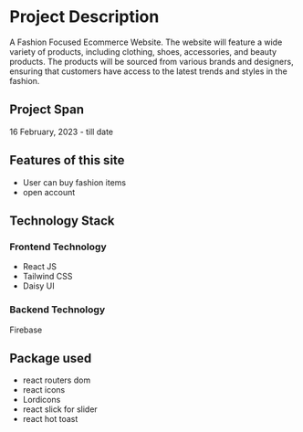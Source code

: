 # Project Description
A Fashion Focused Ecommerce Website. The website will feature a wide variety of products, including clothing, shoes, accessories, and beauty products. The products will be sourced from various brands and designers, ensuring that customers have access to the latest trends and styles in the fashion.

## Project Span
16 February, 2023 - till date

## Features of this site

- User can buy fashion items
- open account

## Technology Stack
### Frontend Technology
- React JS
- Tailwind CSS
- Daisy UI

### Backend Technology
Firebase

## Package used
- react routers dom
- react icons
- Lordicons
- react slick for slider
- react hot toast

